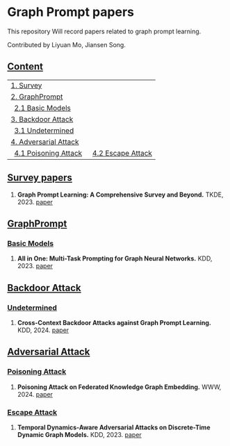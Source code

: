 # Graph Prompt papers
This repository Will record papers related to graph prompt learning.

Contributed by Liyuan Mo, Jiansen Song.

## [Content](#content)

<table>
<tr><td colspan="2"><a href="#survey-papers">1. Survey</a></td></tr> 
    <tr><td colspan="2"><a href="#GraphPrompt">2. GraphPrompt</a></td></tr>
    <tr>
    <td>&ensp;<a href="#basic-models">2.1 Basic Models</a></td>
</tr>
<tr><td colspan="2"><a href="#Backdoor Attack">3. Backdoor Attack</a></td></tr> 
<tr>
    <td>&ensp;<a href="#Undetermined">3.1 Undetermined</a></td>
</tr> 
<tr><td colspan="2"><a href="#Adversarial Attack">4. Adversarial Attack</a></td></tr> 
  <tr>
    <td>&ensp;<a href="#Poisoning Attack">4.1 Poisoning Attack</a></td>
      <td>&ensp;<a href="#Escape Attack">4.2 Escape Attack</a></td>
</tr> 
</table>

## [Survey papers](#content)

1. **Graph Prompt Learning: A Comprehensive Survey and Beyond.** TKDE, 2023. [paper](http://arxiv.org/abs/2311.16534)
## [GraphPrompt](#content)

### [Basic Models](#content)

1. **All in One: Multi-Task Prompting for Graph Neural Networks.** KDD, 2023. [paper](http://arxiv.org/abs/2307.01504)


## [Backdoor Attack](#content)

### [Undetermined](#content)

1. **Cross-Context Backdoor Attacks against Graph Prompt Learning.** KDD, 2024. [paper](http://arxiv.org/abs/2405.17984)

## [Adversarial Attack](#content)

### [ Poisoning Attack](#content)

1. **Poisoning Attack on Federated Knowledge Graph Embedding.** WWW, 2024. [paper](https://dl.acm.org/doi/10.1145/3589334.3645422)

### [Escape Attack](#content)

1. **Temporal Dynamics-Aware Adversarial Attacks on Discrete-Time Dynamic Graph Models.** KDD, 2023. [paper](https://dl.acm.org/doi/10.1145/3580305.3599517)

